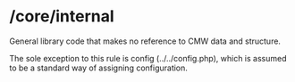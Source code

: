 # /core/internal

General library code that makes no reference to CMW data and structure.

The sole exception to this rule is config (../../config.php), which is assumed to be a standard way of assigning configuration.
